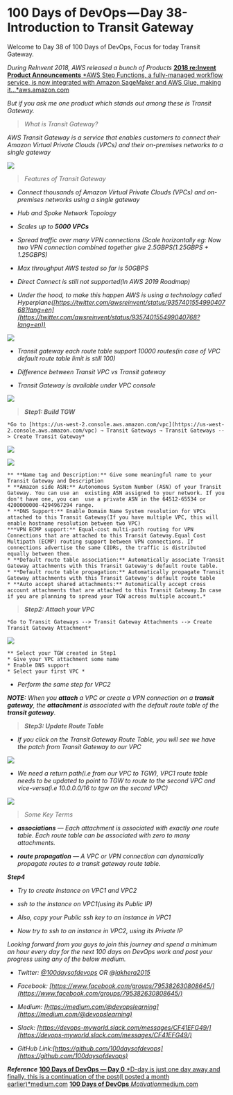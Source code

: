 
# 100 Days of DevOps — Day 38-Introduction to Transit Gateway

Welcome to Day 38 of 100 Days of DevOps, Focus for today Transit Gateway.

*During ReInvent 2018, AWS released a bunch of Products*
[**2018 re:Invent Product Announcements**
*AWS Step Functions, a fully-managed workflow service, is now integrated with Amazon SageMaker and AWS Glue, making it…*aws.amazon.com](https://aws.amazon.com/new/reinvent/)

*But if you ask me one product which stands out among these is Transit Gateway.*
> *What is Transit Gateway?*

*AWS Transit Gateway is a service that enables customers to connect their Amazon Virtual Private Clouds (VPCs) and their on-premises networks to a single gateway*

![](https://cdn-images-1.medium.com/max/2456/1*9YyVxC2jlhphb49CS2w7Mg.png)
> *Features of Transit Gateway*

* *Connect thousands of Amazon Virtual Private Clouds (VPCs) and on-premises networks using a single gateway*

* *Hub and Spoke Network Topology*

* *Scales up to **5000 VPCs***

* *Spread traffic over many VPN connections (Scale horizontally eg: Now two VPN connection combined together give 2.5GBPS(1.25GBPS + 1.25GBPS)*

* *Max throughput AWS tested so far is 50GBPS*

* *Direct Connect is still not supported(In AWS 2019 Roadmap)*

* *Under the hood, to make this happen AWS is using a technology called Hyperplane([https://twitter.com/awsreinvent/status/935740155499040768?lang=en](https://twitter.com/awsreinvent/status/935740155499040768?lang=en))*

![](https://cdn-images-1.medium.com/max/3616/1*P6aIMkNMxuuhxiWW9JRh1g.png)

* *Transit gateway each route table support 10000 routes(in case of VPC default route table limit is still 100)*

* *Difference between Transit VPC vs Transit gateway*

* *Transit Gateway is available under VPC console*

![](https://cdn-images-1.medium.com/max/3628/1*1N14hBMIKCOhMmYpF9J5hg.png)
> ***Step1: Build TGW***

    *Go to [https://us-west-2.console.aws.amazon.com/vpc](https://us-west-2.console.aws.amazon.com/vpc) → Transit Gateways → Transit Gateways --> Create Transit Gateway*

![](https://cdn-images-1.medium.com/max/2000/1*TIceqS244v1rIJ_fVCQseg.png)

![](https://cdn-images-1.medium.com/max/5760/1*EmSsPGXxJ3NACAaZcfLqQQ.png)

    ** **Name tag and Description:** Give some meaningful name to your Transit Gateway and Description
    * **Amazon side ASN:** Autonomous System Number (ASN) of your Transit Gateway. You can use an  existing ASN assigned to your network. If you don't have one, you can  use a private ASN in the 64512-65534 or 4200000000-4294967294 range.
    * **DNS Support:** Enable Domain Name System resolution for VPCs attached to this Transit Gateway(If you have multiple VPC, this will enable hostname resolution between two VPC)
    ***VPN ECMP support:** Equal-cost multi-path routing for VPN Connections that are attached to this Transit Gateway.Equal Cost Multipath (ECMP) routing support between VPN connections. If connections advertise the same CIDRs, the traffic is distributed equally between them.
    * **Default route table association:** Automatically associate Transit Gateway attachments with this Transit Gateway's default route table.
    * **Default route table propagation:** Automatically propagate Transit Gateway attachments with this Transit Gateway's default route table
    * **Auto accept shared attachments:** Automatically accept cross account attachments that are attached to this Transit Gateway.In case if you are planning to spread your TGW across multiple account.*
> ***Step2: Attach your VPC***

    *Go to Transit Gateways --> Transit Gateway Attachments --> Create Transit Gateway Attachment*

![](https://cdn-images-1.medium.com/max/5760/1*0UwBjmMq1xo4fa_lz8EWnw.png)

    ** Select your TGW created in Step1
    * Give your VPC attachment some name
    * Enable DNS support
    * Select your first VPC *

* *Perform the same step for VPC2*

***NOTE:** When you **attach** a VPC or create a VPN connection on a **transit gateway**, the **attachment** is associated with the default route table of the **transit gateway**.*
> ***Step3: Update Route Table***

* *If you click on the Transit Gateway Route Table, you will see we have the patch from Transit Gateway to our VPC*

![](https://cdn-images-1.medium.com/max/5168/1*_-DjV56-gqkfPPU23dx93w.png)

* *We need a return path(i.e from our VPC to TGW), VPC1 route table needs to be updated to point to TGW to route to the second VPC and vice-versa(i.e 10.0.0.0/16 to tgw on the second VPC)*

![](https://cdn-images-1.medium.com/max/3688/1*SSKGK4AaK-LqYGsBwvFzeg.png)
> *Some Key Terms*

* ***associations** — Each attachment is associated with exactly one route table. Each route table can be associated with zero to many attachments.*

* ***route propagation** — A VPC or VPN connection can dynamically propagate routes to a transit gateway route table.*

***Step4***

* *Try to create Instance on VPC1 and VPC2*

* *ssh to the instance on VPC1(using its Public IP)*

* *Also, copy your Public ssh key to an instance in VPC1*

* *Now try to ssh to an instance in VPC2, using its Private IP*

*Looking forward from you guys to join this journey and spend a minimum an hour every day for the next 100 days on DevOps work and post your progress using any of the below medium.*

* *Twitter: [@100daysofdevops](http://twitter.com/100daysofdevops) OR @[lakhera2015](https://twitter.com/lakhera2015)*

* *Facebook: [https://www.facebook.com/groups/795382630808645/](https://www.facebook.com/groups/795382630808645/)*

* *Medium: [https://medium.com/@devopslearning](https://medium.com/@devopslearning)*

* *Slack: [https://devops-myworld.slack.com/messages/CF41EFG49/](https://devops-myworld.slack.com/messages/CF41EFG49/)*

* *GitHub Link:[https://github.com/100daysofdevops](https://github.com/100daysofdevops)*

***Reference***
[**100 Days of DevOps — Day 0**
*D-day is just one day away and finally, this is a continuation of the post(I posted a month earlier)*medium.com](https://medium.com/@devopslearning/100-days-of-devops-day-0-4f2c9750542d)
[**100 Days of DevOps**
*Motivation*medium.com](https://medium.com/@devopslearning/100-days-of-devops-81faf13bf772)
